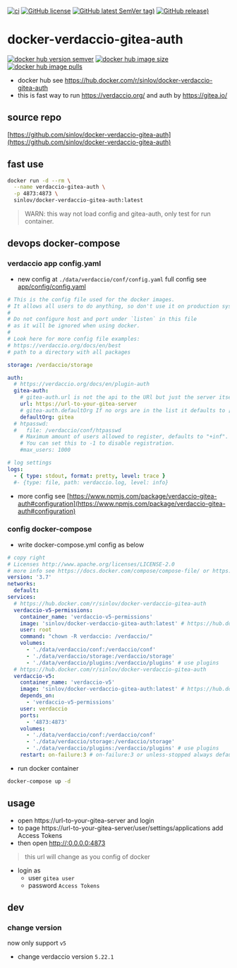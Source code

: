 [![ci](https://github.com/sinlov/docker-verdaccio-gitea-auth/actions/workflows/ci.yml/badge.svg)](https://github.com/sinlov/docker-verdaccio-gitea-auth/actions/workflows/ci.yml)
[![GitHub license](https://img.shields.io/github/license/sinlov/docker-verdaccio-gitea-auth)](https://github.com/sinlov/docker-verdaccio-gitea-auth)
[![GitHub latest SemVer tag)](https://img.shields.io/github/v/tag/sinlov/docker-verdaccio-gitea-auth)](https://github.com/sinlov/docker-verdaccio-gitea-auth/tags)
[![GitHub release)](https://img.shields.io/github/v/release/sinlov/docker-verdaccio-gitea-auth)](https://github.com/sinlov/docker-verdaccio-gitea-auth/releases)

# docker-verdaccio-gitea-auth

[![docker hub version semver](https://img.shields.io/docker/v/sinlov/docker-verdaccio-gitea-auth?sort=semver)](https://hub.docker.com/r/sinlov/docker-verdaccio-gitea-auth/tags?page=1&ordering=last_updated)
[![docker hub image size](https://img.shields.io/docker/image-size/sinlov/docker-verdaccio-gitea-auth)](https://hub.docker.com/r/sinlov/docker-verdaccio-gitea-auth)
[![docker hub image pulls](https://img.shields.io/docker/pulls/sinlov/docker-verdaccio-gitea-auth)](https://hub.docker.com/r/sinlov/docker-verdaccio-gitea-auth/tags?page=1&ordering=last_updated)

- docker hub see https://hub.docker.com/r/sinlov/docker-verdaccio-gitea-auth
- this is fast way to run https://verdaccio.org/ and auth by https://gitea.io/

## source repo

[https://github.com/sinlov/docker-verdaccio-gitea-auth](https://github.com/sinlov/docker-verdaccio-gitea-auth)

## fast use

```sh
docker run -d --rm \
  --name verdaccio-gitea-auth \
  -p 4873:4873 \
  sinlov/docker-verdaccio-gitea-auth:latest
```

> WARN: this way not load config and gitea-auth, only test for run container.

## devops docker-compose

### verdaccio app config.yaml

- new config at `./data/verdaccio/conf/config.yaml` full config see [app/config/config.yaml](app/config/config.yaml)

```yml
# This is the config file used for the docker images.
# It allows all users to do anything, so don't use it on production systems.
#
# Do not configure host and port under `listen` in this file
# as it will be ignored when using docker.
#
# Look here for more config file examples:
# https://verdaccio.org/docs/en/best
# path to a directory with all packages

storage: /verdaccio/storage

auth:
  # https://verdaccio.org/docs/en/plugin-auth
  gitea-auth:
    # gitea-auth.url is not the api to the URl but just the server itself. Underneath we're concatenating /api/v1/user/orgs
    url: https://url-to-your-gitea-server
    # gitea-auth.defaultOrg If no orgs are in the list it defaults to ["gitea"]
    defaultOrg: gitea
  # htpasswd:
  #   file: /verdaccio/conf/htpasswd
    # Maximum amount of users allowed to register, defaults to "+inf".
    # You can set this to -1 to disable registration.
    #max_users: 1000

# log settings
logs:
  - { type: stdout, format: pretty, level: trace }
  #- {type: file, path: verdaccio.log, level: info}
```

- more config see [https://www.npmjs.com/package/verdaccio-gitea-auth#configuration](https://www.npmjs.com/package/verdaccio-gitea-auth#configuration)

### config docker-compose

- write docker-compose.yml config as below

```yml
# copy right
# Licenses http://www.apache.org/licenses/LICENSE-2.0
# more info see https://docs.docker.com/compose/compose-file/ or https://docker.github.io/compose/compose-file/
version: '3.7'
networks:
  default:
services:
  # https://hub.docker.com/r/sinlov/docker-verdaccio-gitea-auth
  verdaccio-v5-permissions:
    container_name: 'verdaccio-v5-permissions'
    image: 'sinlov/docker-verdaccio-gitea-auth:latest' # https://hub.docker.com/r/sinlov/docker-verdaccio-gitea-auth/tags?page=1&ordering=last_updated
    user: root
    command: "chown -R verdaccio: /verdaccio/"
    volumes:
      - './data/verdaccio/conf:/verdaccio/conf'
      - './data/verdaccio/storage:/verdaccio/storage'
      - './data/verdaccio/plugins:/verdaccio/plugins' # use plugins
  # https://hub.docker.com/r/sinlov/docker-verdaccio-gitea-auth
  verdaccio-v5:
    container_name: 'verdaccio-v5'
    image: 'sinlov/docker-verdaccio-gitea-auth:latest' # https://hub.docker.com/r/sinlov/docker-verdaccio-gitea-auth/tags?page=1&ordering=last_updated
    depends_on:
      - 'verdaccio-v5-permissions'
    user: verdaccio
    ports:
      - '4873:4873'
    volumes:
      - './data/verdaccio/conf:/verdaccio/conf'
      - './data/verdaccio/storage:/verdaccio/storage'
      - './data/verdaccio/plugins:/verdaccio/plugins' # use plugins
    restart: on-failure:3 # on-failure:3 or unless-stopped always default "no"
```

- run docker container

```bash
docker-compose up -d
```

## usage

- open https://url-to-your-gitea-server and login
- to page https://url-to-your-gitea-server/user/settings/applications add Access Tokens
- then open [http://:0.0.0.0:4873](http://:0.0.0.0:4873)

> this url will change as you config of docker

- login as
  - user    `gitea user`
  - password `Access Tokens`


## dev

### change version

now only support `v5`

- change verdaccio version `5.22.1`
